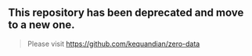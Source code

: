 ## This repository has been deprecated and move to a new one.
> Please visit https://github.com/kequandian/zero-data

